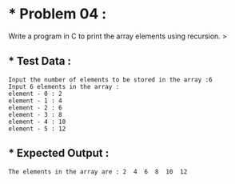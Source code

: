 # * Problem 04 :

Write a program in C to print the array elements using recursion. >

## * Test Data :

    Input the number of elements to be stored in the array :6
    Input 6 elements in the array :
    element - 0 : 2
    element - 1 : 4
    element - 2 : 6
    element - 3 : 8
    element - 4 : 10
    element - 5 : 12

## * Expected Output :

    The elements in the array are : 2  4  6  8  10  12 